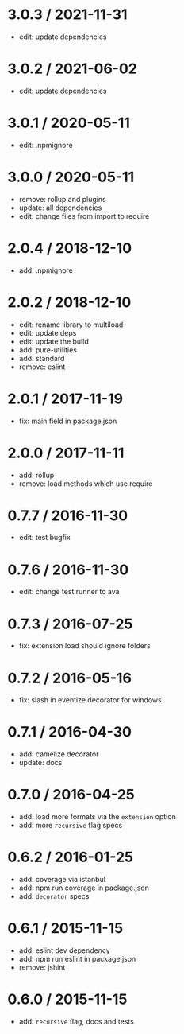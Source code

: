3.0.3 / 2021-11-31
==================

  * edit: update dependencies

3.0.2 / 2021-06-02
==================

  * edit: update dependencies

3.0.1 / 2020-05-11
==================

  * edit: .npmignore

3.0.0 / 2020-05-11
==================

  * remove: rollup and plugins
  * update: all dependencies
  * edit: change files from import to require

2.0.4 / 2018-12-10
==================

  * add: .npmignore

2.0.2 / 2018-12-10
==================

  * edit: rename library to multiload
  * edit: update deps
  * edit: update the build
  * add: pure-utilities
  * add: standard
  * remove: eslint

2.0.1 / 2017-11-19
==================

  * fix: main field in package.json

2.0.0 / 2017-11-11
==================

  * add: rollup
  * remove: load methods which use require

0.7.7 / 2016-11-30
==================

  * edit: test bugfix

0.7.6 / 2016-11-30
==================

  * edit: change test runner to ava

0.7.3 / 2016-07-25
==================

  * fix: extension load should ignore folders

0.7.2 / 2016-05-16
==================

  * fix: slash in eventize decorator for windows

0.7.1 / 2016-04-30
==================

  * add: camelize decorator
  * update: docs

0.7.0 / 2016-04-25
==================

  * add: load more formats via the `extension` option
  * add: more `recursive` flag specs

0.6.2 / 2016-01-25
==================

  * add: coverage via istanbul
  * add: npm run coverage in package.json
  * add: `decorator` specs

0.6.1 / 2015-11-15
==================

  * add: eslint dev dependency
  * add: npm run eslint in package.json
  * remove: jshint


0.6.0 / 2015-11-15
==================

  * add: `recursive` flag, docs and tests
